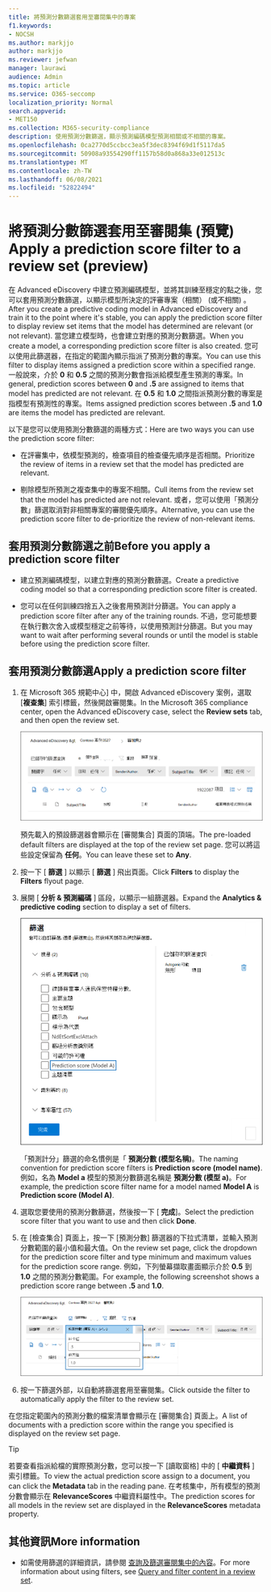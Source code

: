 ```yaml
---
title: 將預測分數篩選套用至審閱集中的專案
f1.keywords:
- NOCSH
ms.author: markjjo
author: markjjo
ms.reviewer: jefwan
manager: laurawi
audience: Admin
ms.topic: article
ms.service: O365-seccomp
localization_priority: Normal
search.appverid:
- MET150
ms.collection: M365-security-compliance
description: 使用預測分數篩選，顯示預測編碼模型預測相關或不相關的專案。
ms.openlocfilehash: 0ca2770d5ccbcc3ea5f3dec8394f69d1f5117da5
ms.sourcegitcommit: 50908a93554290ff1157b58d0a868a33e012513c
ms.translationtype: MT
ms.contentlocale: zh-TW
ms.lasthandoff: 06/08/2021
ms.locfileid: "52822494"
---
```

# <a name="apply-a-prediction-score-filter-to-a-review-set-preview"></a><span data-ttu-id="66351-103">將預測分數篩選套用至審閱集 (預覽) </span><span class="sxs-lookup"><span data-stu-id="66351-103">Apply a prediction score filter to a review set (preview)</span></span>

<span data-ttu-id="66351-104">在 Advanced eDiscovery 中建立預測編碼模型，並將其訓練至穩定的點之後，您可以套用預測分數篩選，以顯示模型所決定的評審專案（相關） (或不相關) 。</span><span class="sxs-lookup"><span data-stu-id="66351-104">After you create a predictive coding model in Advanced eDiscovery and train it to the point where it's stable, you can apply the prediction score filter to display review set items that the model has determined are relevant (or not relevant).</span></span> <span data-ttu-id="66351-105">當您建立模型時，也會建立對應的預測分數篩選。</span><span class="sxs-lookup"><span data-stu-id="66351-105">When you create a model, a corresponding prediction score filter is also created.</span></span> <span data-ttu-id="66351-106">您可以使用此篩選器，在指定的範圍內顯示指派了預測分數的專案。</span><span class="sxs-lookup"><span data-stu-id="66351-106">You can use this filter to display items assigned a prediction score within a specified range.</span></span> <span data-ttu-id="66351-107">一般說來，介於 **0** 和 **0.5** 之間的預測分數會指派給模型產生預測的專案。</span><span class="sxs-lookup"><span data-stu-id="66351-107">In general, prediction scores between **0** and **.5** are assigned to items that model has predicted are not relevant.</span></span> <span data-ttu-id="66351-108">在 **0.5** 和 **1.0** 之間指派預測分數的專案是指模型有預測性的專案。</span><span class="sxs-lookup"><span data-stu-id="66351-108">Items assigned prediction scores between **.5** and **1.0** are items the model has predicted are relevant.</span></span>

<span data-ttu-id="66351-109">以下是您可以使用預測分數篩選的兩種方式：</span><span class="sxs-lookup"><span data-stu-id="66351-109">Here are two ways you can use the prediction score filter:</span></span>

- <span data-ttu-id="66351-110">在評審集中，依模型預測的，檢查項目的檢查優先順序是否相關。</span><span class="sxs-lookup"><span data-stu-id="66351-110">Prioritize the review of items in a review set that the model has predicted are relevant.</span></span>

- <span data-ttu-id="66351-111">剔除模型所預測之複查集中的專案不相關。</span><span class="sxs-lookup"><span data-stu-id="66351-111">Cull items from the review set that the model has predicted are not relevant.</span></span> <span data-ttu-id="66351-112">或者，您可以使用「預測分數」篩選取消對非相關專案的審閱優先順序。</span><span class="sxs-lookup"><span data-stu-id="66351-112">Alternative, you can use the prediction score filter to de-prioritize the review of non-relevant items.</span></span>

## <a name="before-you-apply-a-prediction-score-filter"></a><span data-ttu-id="66351-113">套用預測分數篩選之前</span><span class="sxs-lookup"><span data-stu-id="66351-113">Before you apply a prediction score filter</span></span>

- <span data-ttu-id="66351-114">建立預測編碼模型，以建立對應的預測分數篩選。</span><span class="sxs-lookup"><span data-stu-id="66351-114">Create a predictive coding model so that a corresponding prediction score filter is created.</span></span>

- <span data-ttu-id="66351-115">您可以在任何訓練四捨五入之後套用預測計分篩選。</span><span class="sxs-lookup"><span data-stu-id="66351-115">You can apply a prediction score filter after any of the training rounds.</span></span> <span data-ttu-id="66351-116">不過，您可能想要在執行數次舍入或模型穩定之前等待，以使用預測計分篩選。</span><span class="sxs-lookup"><span data-stu-id="66351-116">But you may want to wait after performing several rounds or until the model is stable before using the prediction score filter.</span></span>

## <a name="apply-a-prediction-score-filter"></a><span data-ttu-id="66351-117">套用預測分數篩選</span><span class="sxs-lookup"><span data-stu-id="66351-117">Apply a prediction score filter</span></span>

1. <span data-ttu-id="66351-118">在 Microsoft 365 規範中心] 中，開啟 Advanced eDiscovery 案例，選取 [**複查集**] 索引標籤，然後開啟審閱集。</span><span class="sxs-lookup"><span data-stu-id="66351-118">In the Microsoft 365 compliance center, open the Advanced eDiscovery case, select the **Review sets** tab, and then open the review set.</span></span>

   ![按一下篩選以顯示篩選器飛出頁面](..\media\PredictionScoreFilter0.png)   

   <span data-ttu-id="66351-120">預先載入的預設篩選器會顯示在 [審閱集合] 頁面的頂端。</span><span class="sxs-lookup"><span data-stu-id="66351-120">The pre-loaded default filters are displayed at the top of the review set page.</span></span> <span data-ttu-id="66351-121">您可以將這些設定保留為 **任何**。</span><span class="sxs-lookup"><span data-stu-id="66351-121">You can leave these set to **Any**.</span></span>

2. <span data-ttu-id="66351-122">按一下 [ **篩選** ] 以顯示 [ **篩選** ] 飛出頁面。</span><span class="sxs-lookup"><span data-stu-id="66351-122">Click **Filters** to display the **Filters** flyout page.</span></span>

3. <span data-ttu-id="66351-123">展開 [ **分析 & 預測編碼** ] 區段，以顯示一組篩選器。</span><span class="sxs-lookup"><span data-stu-id="66351-123">Expand the **Analytics & predictive coding** section to display a set of filters.</span></span>

      ![分析 & 預測編碼區段中的預測分數篩選](..\media\PredictionScoreFilter1.png)

   <span data-ttu-id="66351-125">「預測計分」篩選的命名慣例是「 **預測分數 (模型名稱)**。</span><span class="sxs-lookup"><span data-stu-id="66351-125">The naming convention for prediction score filters is **Prediction score (model name)**.</span></span> <span data-ttu-id="66351-126">例如，名為 **Model a** 模型的預測分數篩選名稱是 **預測分數 (模型 a)**。</span><span class="sxs-lookup"><span data-stu-id="66351-126">For example, the prediction score filter name for a model named **Model A** is **Prediction score (Model A)**.</span></span>

4. <span data-ttu-id="66351-127">選取您要使用的預測分數篩選，然後按一下 [ **完成**]。</span><span class="sxs-lookup"><span data-stu-id="66351-127">Select the prediction score filter that you want to use and then click **Done**.</span></span>

5. <span data-ttu-id="66351-128">在 [檢查集合] 頁面上，按一下 [預測分數] 篩選器的下拉式清單，並輸入預測分數範圍的最小值和最大值。</span><span class="sxs-lookup"><span data-stu-id="66351-128">On the review set page, click the dropdown for the prediction score filter and type minimum and maximum values for the prediction score range.</span></span> <span data-ttu-id="66351-129">例如，下列螢幕擷取畫面顯示介於 **0.5** 到 **1.0** 之間的預測分數範圍。</span><span class="sxs-lookup"><span data-stu-id="66351-129">For example, the following screenshot shows a prediction score range between **.5** and **1.0**.</span></span>

   ![預測分數篩選的最小值和最大值](..\media\PredictionScoreFilter2.png)

6. <span data-ttu-id="66351-131">按一下篩選外部，以自動將篩選套用至審閱集。</span><span class="sxs-lookup"><span data-stu-id="66351-131">Click outside the filter to automatically apply the filter to the review set.</span></span>

  <span data-ttu-id="66351-132">在您指定範圍內的預測分數的檔案清單會顯示在 [審閱集合] 頁面上。</span><span class="sxs-lookup"><span data-stu-id="66351-132">A list of documents with a prediction score within the range you specified is displayed on the review set page.</span></span> 

  > [!TIP]
  > <span data-ttu-id="66351-133">若要查看指派給檔的實際預測分數，您可以按一下 [讀取窗格] 中的 [ **中繼資料** ] 索引標籤。</span><span class="sxs-lookup"><span data-stu-id="66351-133">To view the actual prediction score assign to a document, you can click the **Metadata** tab in the reading pane.</span></span> <span data-ttu-id="66351-134">在考核集中，所有模型的預測分數會顯示在 **RelevanceScores** 中繼資料屬性中。</span><span class="sxs-lookup"><span data-stu-id="66351-134">The prediction scores for all models in the review set are displayed in the **RelevanceScores** metadata property.</span></span>

## <a name="more-information"></a><span data-ttu-id="66351-135">其他資訊</span><span class="sxs-lookup"><span data-stu-id="66351-135">More information</span></span>

- <span data-ttu-id="66351-136">如需使用篩選的詳細資訊，請參閱 [查詢及篩選審閱集中的內容](review-set-search.md)。</span><span class="sxs-lookup"><span data-stu-id="66351-136">For more information about using filters, see [Query and filter content in a review set](review-set-search.md).</span></span>
